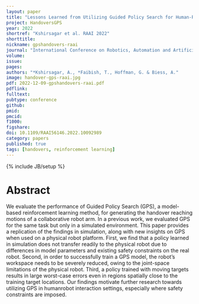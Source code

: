 ```yaml
---
layout: paper
title: "Lessons Learned from Utilizing Guided Policy Search for Human-Robot Handovers with a Collaborative Robot"
project: HandoversGPS
year: 2022
shortref: "Kshirsagar et al. RAAI 2022"
shorttitle: 
nickname: gpshandovers-raai
journal: "International Conference on Robotics, Automation and Artificial Intelligence (RAAI)"
volume:
issue:
pages:
authors: "*Kshirsagar, A., *Faibish, T., Hoffman, G. & Biess, A."
image: handover-gps-raai.jpg
pdf: 2022-12-09-gpshandovers-raai.pdf
pdflink:
fulltext:  
pubtype: conference
github:
pmid:  
pmcid:
f1000:
figshare:
doi: 10.1109/RAAI56146.2022.10092989
category: papers
published: true
tags: [handovers, reinforcement learning]
---
```

{% include JB/setup %}

# Abstract

We evaluate the performance of Guided Policy Search (GPS), a model-based reinforcement learning method, for generating the handover reaching motions of a collaborative robot arm. In a previous work, we evaluated GPS for the same task but only in a simulated environment. This paper provides a replication of the findings in simulation, along with new insights on GPS when used on a physical robot platform. First, we find that a policy learned in simulation does not transfer readily to the physical robot due to differences in model parameters and existing safety constraints on the real robot. Second, in order to successfully train a GPS model, the robot’s workspace needs to be severely reduced, owing to the joint-space limitations of the physical robot. Third, a policy trained with moving targets results in large worst-case errors even in regions spatially close to the training target locations. Our findings motivate further research towards utilizing GPS in humanrobot interaction settings, especially where safety constraints are imposed.